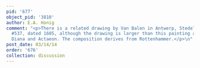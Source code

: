 ```yaml
---
pid: '677'
object_pid: '3810'
author: E.A. Honig
comment: "<p>There is a related drawing by Van Balen in Antwerp, Stedelijk Prentenkabinet
  #537, dated 1605, although the drawing is larger than this painting and depicts
  Diana and Actaeon. The composition derives from Rottenhammer.</p>\n"
post_date: 03/14/14
order: '676'
collection: discussion
---
```


